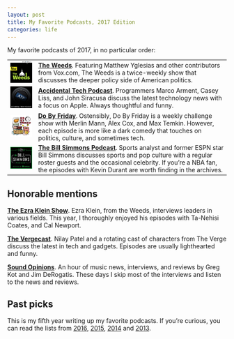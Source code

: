 ```yaml
---
layout: post
title: My Favorite Podcasts, 2017 Edition
categories: life
---
```

My favorite podcasts of 2017, in no particular order:

<table>
  <tr>
    <td class="aligntop padright padbottom" width="50"><img src="/blog/images/2015/12/the-weeds.jpeg"></td>
    <td class="aligntop padbottom"><strong><a href="http://www.vox.com/the-weeds">The Weeds</a></strong>. Featuring Matthew Yglesias and other contributors from Vox.com, The Weeds is a twice-weekly show that discusses the deeper policy side of American politics.</td>
  </tr>
  <tr>
    <td class="aligntop padright padbottom"><img src="/blog/images/2014/12/atp.jpeg"></td>
    <td class="aligntop padbottom"><strong><a href="http://atp.fm/">Accidental Tech Podcast</a></strong>. Programmers Marco Arment, Casey Liss, and John Siracusa discuss the latest technology news with a focus on Apple. Always thoughtful and funny.</td>
  </tr>
  <tr>
    <td class="aligntop padright padbottom"><img src="/blog/images/2017/12/dobyfriday.jpg"></td>
    <td class="aligntop padbottom"><strong><a href="http://dobyfriday.com">Do By Friday</a></strong>. Ostensibly, Do By Friday is a weekly challenge show with Merlin Mann, Alex Cox, and Max Temkin. However, each episode is more like a dark comedy that touches on politics, culture, and sometimes tech.</td>
  </tr>
  <tr>
    <td class="aligntop padright padbottom"><img src="/blog/images/2017/12/billsimmonspodcast.jpg"></td>
    <td class="aligntop padbottom"><strong><a href="https://www.theringer.com/the-bill-simmons-podcast">The Bill Simmons Podcast</a></strong>. Sports analyst and former ESPN star Bill Simmons discusses sports and pop culture with a regular roster guests and the occasional celebrity. If you’re a NBA fan, the episodes with Kevin Durant are worth finding in the archives.</td>
  </tr>
</table>

## Honorable mentions

**[The Ezra Klein Show](http://exponent.fm)**. Ezra Klein, from the Weeds, interviews leaders in various fields. This year, I thoroughly enjoyed his episodes with Ta-Nehisi Coates, and Cal Newport.

**[The Vergecast](https://www.theverge.com/the-vergecast)**. Nilay Patel and a rotating cast of characters from The Verge discuss the latest in tech and gadgets. Episodes are usually lighthearted and funny.

**[Sound Opinions](http://www.soundopinions.org/)**. An hour of music news, interviews, and reviews by Greg Kot and Jim DeRogatis. These days I skip most of the interviews and listen to the news and reviews.</td>

## Past picks

This is my fifth year writing up my favorite podcasts. If you’re curious, you can read the lists from [2016](/blog/2016/12/my-favorite-podcasts-2016-edition), [2015](/blog/2015/12/my-favorite-podcasts-2015-edition), [2014](/blog/2014/12/my-favorite-podcasts-2014-edition) and [2013](/blog/2013/10/my-favorite-podcasts-2013-edition).